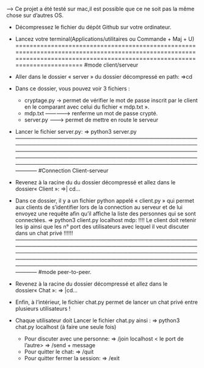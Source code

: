 ——> Ce projet a été testé sur mac,il est possible que ce ne soit pas la même chose sur d’autres OS.

- Décompressez le fichier du dépôt Github sur votre ordinateur.
- Lancez votre terminal(Applications/utilitaires ou Commande + Maj + U)
============================================================================================================================================================================
#mode client/serveur
- Aller dans le dossier « server » du dossier décompressé en path:
     =>cd <path>
- Dans ce dossier, vous pouvez voir 3 fichiers : 

	- cryptage.py -> permet de vérifier le mot de passe inscrit par le client en le comparant avec celui du fichier « mdp.txt ».
	- mdp.txt ————-> renferme un mot de passe crypté.
	- server.py ——-> permet de mettre en route le serveur

- Lancer le fichier server.py:
	=> python3 server.py
——————————————————————————————————————————————————————————————————————————————————————————————————————————————————————————————————————————————————————————————————————————————
#Connection Client-serveur
- Revenez à la racine du du dossier décompressé et allez dans le dossier« Client »:
	=>| cd…
- Dans ce dossier, il y a un fichier python appelé « client.py » qui permet aux clients de s’identifier lors de la connection au serveur et de lui envoyez une requête afin qu’il affiche la liste des personnes qui se sont connectées.
	=> python3 client.py localhost mdp:<port>
!!!! Le client doit retenir les ip ainsi que les n° port des utilisateurs avec lequel il veut discuter dans un chat privé !!!!!! 
——————————————————————————————————————————————————————————————————————————————————————————————————————————————————————————————————————————————————————————————————————————————
#mode peer-to-peer.
- Revenez à la racine du dossier décompressé et allez dans le dossier« Chat »:
	=> |cd… 
- Enfin, à l’intérieur, le fichier chat.py permet de lancer un chat privé entre plusieurs utilisateurs ! 
- Chaque utilisateur doit Lancer le fichier chat.py ainsi :
	=> python3 chat.py localhost <port> (à faire une seule fois)
  - Pour discuter avec une personne:
	=> /join localhost < le port de l’autre>
	=> /send + message
  - Pour quitter le chat:
	=> /quit
  - Pour quitter fermer la session: 
	=> /exit

	
